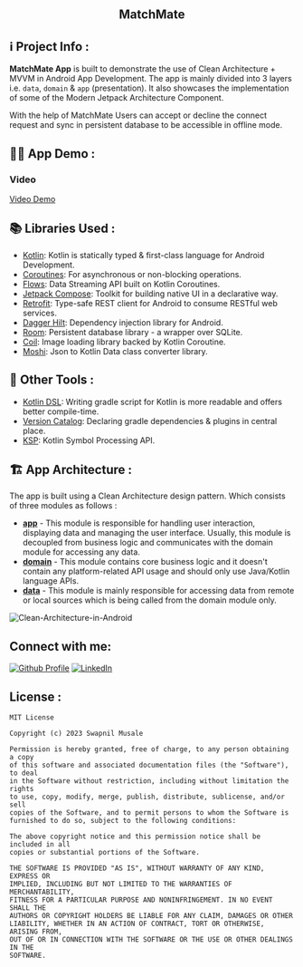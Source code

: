 <br/>
<p align="center">
  
  <h2 align="center">MatchMate</h2>

## ℹ️ Project Info : 
**MatchMate App** is built to demonstrate the use of Clean Architecture + MVVM in Android App Development. The app is mainly divided into 3 layers i.e. ```data```, ```domain``` & ```app``` (presentation).
It also showcases the implementation of some of the Modern Jetpack Architecture Component.

With the help of MatchMate Users can accept or decline the connect request and sync in persistent database to be accessible in offline mode.

## 👨‍💻 App Demo :
### Video
[Video Demo](https://github.com/swapnil-musale/MatchMate/assets/15209914/698ba5a3-e781-4698-b746-9209b623bd19)


## 📚 Libraries Used :
* [Kotlin][0]: Kotlin is statically typed & first-class language for Android Development.
* [Coroutines][1]: For asynchronous or non-blocking operations.
* [Flows][2]: Data Streaming API built on Kotlin Coroutines.
* [Jetpack Compose][3]: Toolkit for building native UI in a declarative way.
* [Retrofit][4]: Type-safe REST client for Android to consume RESTful web services.
* [Dagger Hilt][5]: Dependency injection library for Android.
* [Room][5]: Persistent database library - a wrapper over SQLite.
* [Coil][6]: Image loading library backed by Kotlin Coroutine.
* [Moshi][7]: Json to Kotlin Data class converter library.

[0]:  https://kotlinlang.org/
[1]:  https://kotlinlang.org/docs/coroutines-overview.html
[2]:  https://developer.android.com/kotlin/flow
[3]:  https://developer.android.com/jetpack/compose
[4]:  https://github.com/square/retrofit
[5]:  https://developer.android.com/jetpack/androidx/releases/room
[6]:  https://github.com/coil-kt/coil
[7]:  https://github.com/square/moshi

## 🧰 Other Tools :
* [Kotlin DSL][7]: Writing gradle script for Kotlin is more readable and offers better compile-time.
* [Version Catalog][8]: Declaring gradle dependencies & plugins in central place.
* [KSP][9]: Kotlin Symbol Processing API.

[7]:  https://docs.gradle.org/current/userguide/kotlin_dsl.html
[8]:  https://docs.gradle.org/current/userguide/platforms.html
[9]:  https://kotlinlang.org/docs/ksp-overview.html#symbolprocessorprovider-the-entry-point

## 🏗️ App Architecture :
The app is built using a Clean Architecture design pattern. Which consists of three modules as follows :
* [**app**](https://github.com/swapnil-musale/MatchMate/tree/main/app) - This module is responsible for handling user interaction, displaying data and managing the user interface. Usually, this module is decoupled from business logic and communicates with the domain module for accessing any data.
* [**domain**](https://github.com/swapnil-musale/MatchMate/tree/main/domain) - This module contains core business logic and it doesn't contain any platform-related API usage and should only use Java/Kotlin language APIs.
* [**data**](https://github.com/swapnil-musale/MatchMate/tree/main/data) - This module is mainly responsible for accessing data from remote or local sources which is being called from the domain module only.

![Clean-Architecture-in-Android](https://github.com/swapnil-musale/JetJoke/assets/15209914/526ea05d-d3d1-49da-b034-74628871a774)

## Connect with me:
[![Github Profile](https://skillicons.dev/icons?i=github)](https://github.com/swapnil-musale)
[![LinkedIn](https://skillicons.dev/icons?i=linkedin)](https://linkedin.com/in/swapnil-musale)

## License :
```
MIT License

Copyright (c) 2023 Swapnil Musale

Permission is hereby granted, free of charge, to any person obtaining a copy
of this software and associated documentation files (the "Software"), to deal
in the Software without restriction, including without limitation the rights
to use, copy, modify, merge, publish, distribute, sublicense, and/or sell
copies of the Software, and to permit persons to whom the Software is
furnished to do so, subject to the following conditions:

The above copyright notice and this permission notice shall be included in all
copies or substantial portions of the Software.

THE SOFTWARE IS PROVIDED "AS IS", WITHOUT WARRANTY OF ANY KIND, EXPRESS OR
IMPLIED, INCLUDING BUT NOT LIMITED TO THE WARRANTIES OF MERCHANTABILITY,
FITNESS FOR A PARTICULAR PURPOSE AND NONINFRINGEMENT. IN NO EVENT SHALL THE
AUTHORS OR COPYRIGHT HOLDERS BE LIABLE FOR ANY CLAIM, DAMAGES OR OTHER
LIABILITY, WHETHER IN AN ACTION OF CONTRACT, TORT OR OTHERWISE, ARISING FROM,
OUT OF OR IN CONNECTION WITH THE SOFTWARE OR THE USE OR OTHER DEALINGS IN THE
SOFTWARE.
```

</br>
